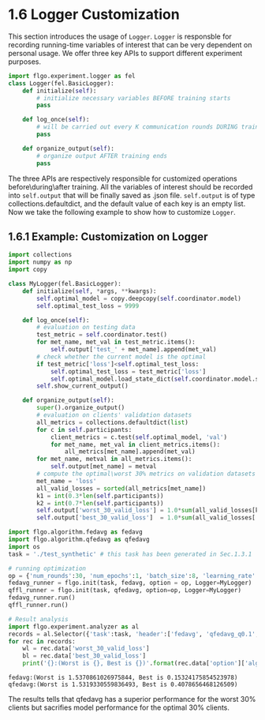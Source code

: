 
# 1.6 Logger Customization

This section introduces the usage of `Logger`. `Logger` is responsble for recording running-time variables of interest that can be very dependent on personal usage. We offer three key APIs to support different experiment purposes.


```python
import flgo.experiment.logger as fel
class Logger(fel.BasicLogger):
    def initialize(self):
        # initialize necessary variables BEFORE training starts
        pass

    def log_once(self):
        # will be carried out every K communication rounds DURING training process
        pass

    def organize_output(self):
        # organize output AFTER training ends
        pass
```

The three APIs are respectively responsible for customized operations before\during\after training. All the variables of interest should be recorded into `self.output` that will be finally saved as .json file. `self.output` is of type collections.defaultdict, and the default value of each key is an empty list. Now we take the following example to show how to customize `Logger`.

## 1.6.1 Example: Customization on Logger


```python
import collections
import numpy as np
import copy

class MyLogger(fel.BasicLogger):
    def initialize(self, *args, **kwargs):
        self.optimal_model = copy.deepcopy(self.coordinator.model)
        self.optimal_test_loss = 9999

    def log_once(self):
        # evaluation on testing data
        test_metric = self.coordinator.test()
        for met_name, met_val in test_metric.items():
            self.output['test_' + met_name].append(met_val)
        # check whether the current model is the optimal
        if test_metric['loss']<self.optimal_test_loss:
            self.optimal_test_loss = test_metric['loss']
            self.optimal_model.load_state_dict(self.coordinator.model.state_dict())
        self.show_current_output()

    def organize_output(self):
        super().organize_output()
        # evaluation on clients' validation datasets
        all_metrics = collections.defaultdict(list)
        for c in self.participants:
            client_metrics = c.test(self.optimal_model, 'val')
            for met_name, met_val in client_metrics.items():
                all_metrics[met_name].append(met_val)
        for met_name, metval in all_metrics.items():
            self.output[met_name] = metval
        # compute the optimal\worst 30% metrics on validation datasets
        met_name = 'loss'
        all_valid_losses = sorted(all_metrics[met_name])
        k1 = int(0.3*len(self.participants))
        k2 = int(0.7*len(self.participants))
        self.output['worst_30_valid_loss'] = 1.0*sum(all_valid_losses[k2:])/k1
        self.output['best_30_valid_loss']  = 1.0*sum(all_valid_losses[:k1])/k1

import flgo.algorithm.fedavg as fedavg
import flgo.algorithm.qfedavg as qfedavg
import os
task = './test_synthetic' # this task has been generated in Sec.1.3.1

# running optimization
op = {'num_rounds':30, 'num_epochs':1, 'batch_size':8, 'learning_rate':0.1, 'proportion':1.0 ,'gpu':0, 'algo_para':0.1}
fedavg_runner = flgo.init(task, fedavg, option = op, Logger=MyLogger)
qffl_runner = flgo.init(task, qfedavg, option=op, Logger=MyLogger)
fedavg_runner.run()
qffl_runner.run()

# Result analysis
import flgo.experiment.analyzer as al
records = al.Selector({'task':task, 'header':['fedavg', 'qfedavg_q0.1',], 'filter':{'R':30, 'E':1, 'B':8, 'LR':0.1,'P':1.0}}).records[task]
for rec in records:
    wl = rec.data['worst_30_valid_loss']
    bl = rec.data['best_30_valid_loss']
    print('{}:(Worst is {}, Best is {})'.format(rec.data['option']['algorithm'], wl, bl))
```

    fedavg:(Worst is 1.5370861026975844, Best is 0.15324175854523978)
    qfedavg:(Worst is 1.5319330559836493, Best is 0.4078656468126509)


The results tells that qfedavg has a superior performance for the worst 30% clients but sacrifies model performance for the optimal 30% clients.
